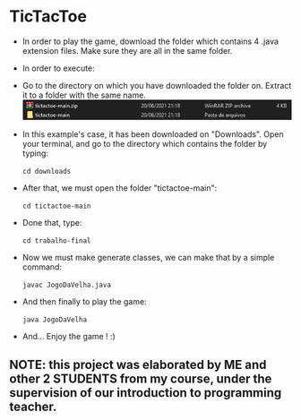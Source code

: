 # TicTacToe
- In order to play the game, download the folder which contains 4 .java extension files. Make sure they are all in the same folder.
-   In order to execute:
  - Go to the directory on which you have downloaded the folder on. Extract it to a folder with the same name.
![](https://github.com/mariaedk/tictactoe/blob/main/images/example1.jpg)
  - In this example's case, it has been downloaded on "Downloads". Open your terminal, and go to the directory which contains the folder by typing:
  
    `cd downloads`
    
  - After that, we must open the folder "tictactoe-main":
     
    `cd tictactoe-main`
    
  - Done that, type:

     `cd trabalho-final`
     
  - Now we must make generate classes, we can make that by a simple command:
  
      `javac JogoDaVelha.java`
      
  - And then finally to play the game: 
  
      `java JogoDaVelha`
      
 - And... Enjoy the game ! :)
    
## NOTE: this project was elaborated by ME and other 2 STUDENTS from my course, under the supervision of our introduction to programming teacher.

